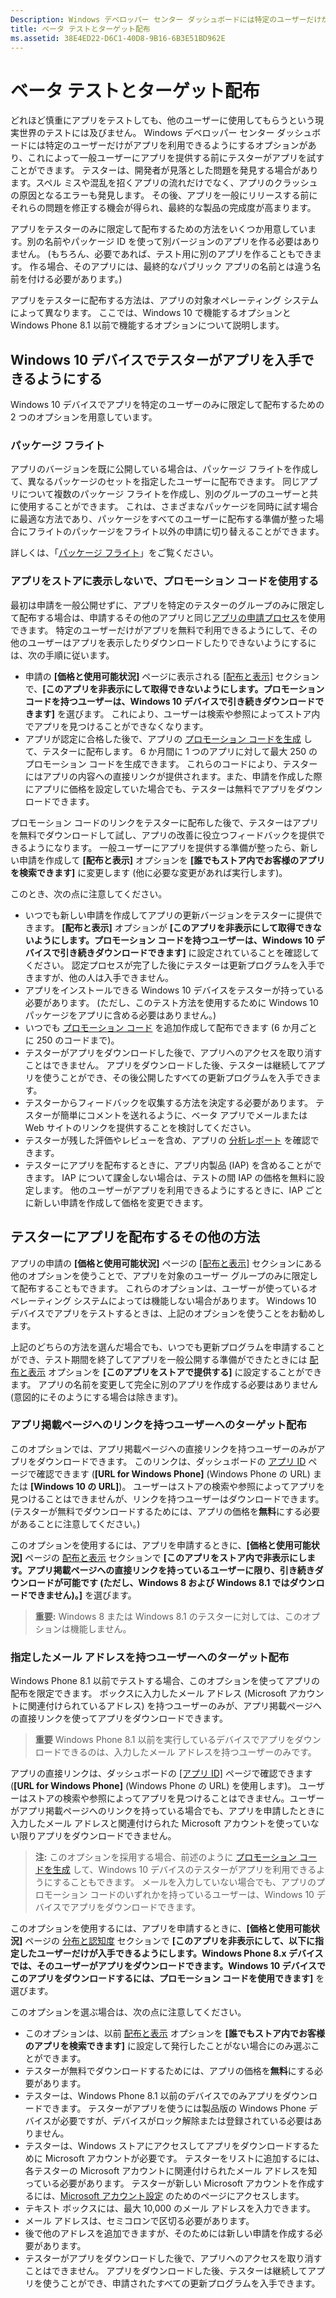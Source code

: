 ```yaml
---
Description: Windows デベロッパー センター ダッシュボードには特定のユーザーだけがアプリを利用できるようにするオプションがあり、これによって一般ユーザーにアプリを提供する前にテスターがアプリを試すことができます。
title: ベータ テストとターゲット配布
ms.assetid: 38E4ED22-D6C1-40D8-9B16-6B3E51BD962E
---
```


# ベータ テストとターゲット配布


どれほど慎重にアプリをテストしても、他のユーザーに使用してもらうという現実世界のテストには及びません。 Windows デベロッパー センター ダッシュボードには特定のユーザーだけがアプリを利用できるようにするオプションがあり、これによって一般ユーザーにアプリを提供する前にテスターがアプリを試すことができます。 テスターは、開発者が見落とした問題を発見する場合があります。スペル ミスや混乱を招くアプリの流れだけでなく、アプリのクラッシュの原因となるエラーも発見します。 その後、アプリを一般にリリースする前にそれらの問題を修正する機会が得られ、最終的な製品の完成度が高まります。

アプリをテスターのみに限定して配布するための方法をいくつか用意しています。別の名前やパッケージ ID を使って別バージョンのアプリを作る必要はありません。 (もちろん、必要であれば、テスト用に別のアプリを作ることもできます。 作る場合、そのアプリには、最終的なパブリック アプリの名前とは違う名前を付ける必要があります。)

アプリをテスターに配布する方法は、アプリの対象オペレーティング システムによって異なります。 ここでは、Windows 10 で機能するオプションと Windows Phone 8.1 以前で機能するオプションについて説明します。

## Windows 10 デバイスでテスターがアプリを入手できるようにする

Windows 10 デバイスでアプリを特定のユーザーのみに限定して配布するための 2 つのオプションを用意しています。

### パッケージ フライト

アプリのバージョンを既に公開している場合は、パッケージ フライトを作成して、異なるパッケージのセットを指定したユーザーに配布できます。 同じアプリについて複数のパッケージ フライトを作成し、別のグループのユーザーと共に使用することができます。 これは、さまざまなパッケージを同時に試す場合に最適な方法であり、パッケージをすべてのユーザーに配布する準備が整った場合にフライトのパッケージをフライト以外の申請に切り替えることができます。

詳しくは、「[パッケージ フライト](package-flights.md)」をご覧ください。

### アプリをストアに表示しないで、プロモーション コードを使用する

最初は申請を一般公開せずに、アプリを特定のテスターのグループのみに限定して配布する場合は、申請するその他のアプリと同じ[アプリの申請プロセス](app-submissions.md)を使用できます。 特定のユーザーだけがアプリを無料で利用できるようにして、その他のユーザーはアプリを表示したりダウンロードしたりできないようにするには、次の手順に従います。

-   申請の **[価格と使用可能状況]** ページに表示される [[配布と表示]](set-app-pricing-and-availability.md#distribution-and-visibility) セクションで、**[このアプリを非表示にして取得できないようにします。プロモーション コードを持つユーザーは、Windows 10 デバイスで引き続きダウンロードできます]** を選びます。 これにより、ユーザーは検索や参照によってストア内でアプリを見つけることができなくなります。
-   アプリが認定に合格した後で、アプリの [プロモーション コードを生成](generate-promotional-codes.md) して、テスターに配布します。 6 か月間に 1 つのアプリに対して最大 250 のプロモーション コードを生成できます。 これらのコードにより、テスターにはアプリの内容への直接リンクが提供されます。また、申請を作成した際にアプリに価格を設定していた場合でも、テスターは無料でアプリをダウンロードできます。

プロモーション コードのリンクをテスターに配布した後で、テスターはアプリを無料でダウンロードして試し、アプリの改善に役立つフィードバックを提供できるようになります。 一般ユーザーにアプリを提供する準備が整ったら、新しい申請を作成して **[配布と表示]** オプションを **[誰でもストア内でお客様のアプリを検索できます]** に変更します (他に必要な変更があれば実行します)。

このとき、次の点に注意してください。

-   いつでも新しい申請を作成してアプリの更新バージョンをテスターに提供できます。 **[配布と表示]** オプションが **[このアプリを非表示にして取得できないようにします。プロモーション コードを持つユーザーは、Windows 10 デバイスで引き続きダウンロードできます]** に設定されていることを確認してください。 認定プロセスが完了した後にテスターは更新プログラムを入手できますが、他の人は入手できません。
-   アプリをインストールできる Windows 10 デバイスをテスターが持っている必要があります。 (ただし、このテスト方法を使用するために Windows 10 パッケージをアプリに含める必要はありません。)
-   いつでも [プロモーション コード](generate-promotional-codes.md) を追加作成して配布できます (6 か月ごとに 250 のコードまで)。
-   テスターがアプリをダウンロードした後で、アプリへのアクセスを取り消すことはできません。 アプリをダウンロードした後、テスターは継続してアプリを使うことができ、その後公開したすべての更新プログラムを入手できます。
-   テスターからフィードバックを収集する方法を決定する必要があります。 テスターが簡単にコメントを送れるように、ベータ アプリでメールまたは Web サイトのリンクを提供することを検討してください。
-   テスターが残した評価やレビューを含め、アプリの [分析レポート](analytics.md) を確認できます。
-   テスターにアプリを配布するときに、アプリ内製品 (IAP) を含めることができます。 IAP について課金しない場合は、テストの間 IAP の価格を無料に設定します。 他のユーザーがアプリを利用できるようにするときに、IAP ごとに新しい申請を作成して価格を変更できます。

## テスターにアプリを配布するその他の方法

アプリの申請の **[価格と使用可能状況]** ページの [[配布と表示]](set-app-pricing-and-availability.md#distribution-and-visibility) セクションにある他のオプションを使うことで、アプリを対象のユーザー グループのみに限定して配布することもできます。 これらのオプションは、ユーザーが使っているオペレーティング システムによっては機能しない場合があります。 Windows 10 デバイスでアプリをテストするときは、上記のオプションを使うことをお勧めします。

上記のどちらの方法を選んだ場合でも、いつでも更新プログラムを申請することができ、テスト期間を終了してアプリを一般公開する準備ができたときには [配布と表示](set-app-pricing-and-availability.md#distribution-and-visibility) オプションを **[このアプリをストアで提供する]** に設定することができます。 アプリの名前を変更して完全に別のアプリを作成する必要はありません (意図的にそのようにする場合は除きます)。

### アプリ掲載ページへのリンクを持つユーザーへのターゲット配布

このオプションでは、アプリ掲載ページへの直接リンクを持つユーザーのみがアプリをダウンロードできます。 このリンクは、ダッシュボードの [アプリ ID](view-app-identity-details.md) ページで確認できます (**[URL for Windows Phone]** (Windows Phone の URL) または **[Windows 10 の URL]**)。 ユーザーはストアの検索や参照によってアプリを見つけることはできませんが、リンクを持つユーザーはダウンロードできます。 (テスターが無料でダウンロードするためには、アプリの価格を**無料**にする必要があることに注意してください。)

このオプションを使用するには、アプリを申請するときに、**[価格と使用可能状況]** ページの [配布と表示](set-app-pricing-and-availability.md#distribution-and-visibility) セクションで **[このアプリをストア内で非表示にします。アプリ掲載ページへの直接リンクを持っているユーザーに限り、引き続きダウンロードが可能です (ただし、Windows 8 および Windows 8.1 ではダウンロードできません)。]** を選びます。

> **重要:** Windows 8 または Windows 8.1 のテスターに対しては、このオプションは機能しません。

### 指定したメール アドレスを持つユーザーへのターゲット配布

Windows Phone 8.1 以前でテストする場合、このオプションを使ってアプリの配布を限定できます。 ボックスに入力したメール アドレス (Microsoft アカウントに関連付けられているアドレス) を持つユーザーのみが、アプリ掲載ページへの直接リンクを使ってアプリをダウンロードできます。

> **重要**  Windows Phone 8.1 以前を実行しているデバイスでアプリをダウンロードできるのは、入力したメール アドレスを持つユーザーのみです。
 
アプリの直接リンクは、ダッシュボードの [[アプリ ID]](view-app-identity-details.md) ページで確認できます (**[URL for Windows Phone]** (Windows Phone の URL) を使用します)。 ユーザーはストアの検索や参照によってアプリを見つけることはできません。ユーザーがアプリ掲載ページへのリンクを持っている場合でも、アプリを申請したときに入力したメール アドレスと関連付けられた Microsoft アカウントを使っていない限りアプリをダウンロードできません。

> **注:** このオプションを採用する場合、前述のように [プロモーション コードを生成](generate-promotional-codes.md) して、Windows 10 デバイスのテスターがアプリを利用できるようにすることもできます。 メールを入力していない場合でも、アプリのプロモーション コードのいずれかを持っているユーザーは、Windows 10 デバイスでアプリをダウンロードできます。

このオプションを使用するには、アプリを申請するときに、**[価格と使用可能状況]** ページの [分布と認知度](set-app-pricing-and-availability.md#distribution-and-visibility) セクションで **[このアプリを非表示にして、以下に指定したユーザーだけが入手できるようにします。Windows Phone 8.x デバイスでは、そのユーザーがアプリをダウンロードできます。Windows 10 デバイスでこのアプリをダウンロードするには、プロモーション コードを使用できます]** を選びます。

このオプションを選ぶ場合は、次の点に注意してください。

-   このオプションは、以前 [配布と表示](set-app-pricing-and-availability.md#distribution-and-visibility) オプションを **[誰でもストア内でお客様のアプリを検索できます]** に設定して発行したことがない場合にのみ選ぶことができます。
-   テスターが無料でダウンロードするためには、アプリの価格を**無料**にする必要があります。
-   テスターは、Windows Phone 8.1 以前のデバイスでのみアプリをダウンロードできます。 テスターがアプリを使うには製品版の Windows Phone デバイスが必要ですが、デバイスがロック解除または登録されている必要はありません。
-   テスターは、Windows ストアにアクセスしてアプリをダウンロードするために Microsoft アカウントが必要です。 テスターをリストに追加するには、各テスターの Microsoft アカウントに関連付けられたメール アドレスを知っている必要があります。 テスターが新しい Microsoft アカウントを作成するには、[Microsoft アカウント設定](http://go.microsoft.com/fwlink/p/?LinkId=618945) のためのページにアクセスします。
-   テキスト ボックスには、最大 10,000 のメール アドレスを入力できます。
-   メール アドレスは、セミコロンで区切る必要があります。
-   後で他のアドレスを追加できますが、そのためには新しい申請を作成する必要があります。
-   テスターがアプリをダウンロードした後で、アプリへのアクセスを取り消すことはできません。 アプリをダウンロードした後、テスターは継続してアプリを使うことができ、申請されたすべての更新プログラムを入手できます。


<!--HONumber=Mar16_HO5-->


